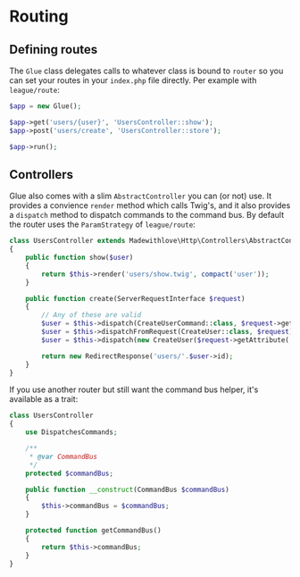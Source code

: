 # Routing

## Defining routes

The `Glue` class delegates calls to whatever class is bound to `router` so you can set your routes in your `index.php` file directly. Per example with `league/route`:

```php
$app = new Glue();

$app->get('users/{user}', 'UsersController::show');
$app->post('users/create', 'UsersController::store');

$app->run();
```

## Controllers

Glue also comes with a slim `AbstractController` you can (or not) use. It provides a convience `render` method which calls Twig's, and it also provides a `dispatch` method to dispatch commands to the command bus.
By default the router uses the `ParamStrategy` of `league/route`:

```php
class UsersController extends Madewithlove\Http\Controllers\AbstractController
{
    public function show($user)
    {
        return $this->render('users/show.twig', compact('user'));
    }

    public function create(ServerRequestInterface $request)
    {
        // Any of these are valid
        $user = $this->dispatch(CreateUserCommand::class, $request->getAttributes());
        $user = $this->dispatchFromRequest(CreateUser::class, $request);
        $user = $this->dispatch(new CreateUser($request->getAttribute('someValue'));

        return new RedirectResponse('users/'.$user->id);
    }
}
```

If you use another router but still want the command bus helper, it's available as a trait:

```php
class UsersController
{
    use DispatchesCommands;

    /**
     * @var CommandBus
     */
    protected $commandBus;

    public function __construct(CommandBus $commandBus)
    {
        $this->commandBus = $commandBus;
    }

    protected function getCommandBus()
    {
        return $this->commandBus;
    }
}
```
